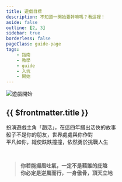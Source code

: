 ```yaml
---
title: 遊戲目標
description: 不知道一開始要幹嘛嗎？看這裡！
aside: false
outline: [2, 3]
sidebar: true
borderless: false
pageClass: guide-page
tags:
    - 指南
    - 教學
    - guide
    - 入坑
    - 開始
---
```


<img class='guide-img' src='/images/guide/1-game-objective.jpg' alt='遊戲開始'>

## {{ $frontmatter.title }}

扮演遊戲主角「趙活」，在這四年譜出活俠的故事  
骰子不是你的朋友，世界處處與你作對  
平凡如你，縱使跌跌撞撞，依然勇於挑戰人生

<br>

> **你若能揚眉吐氣，一定不是藉誰的庇陰**  
> **你必定是逆風而行，一身傲骨，頂天立地**

<!-- 沒有任何特殊能力，這才叫勇者。 -->
